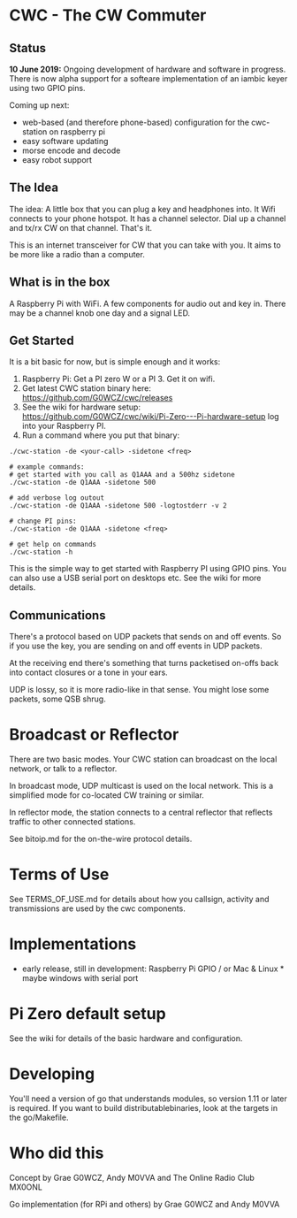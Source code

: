 # CWC - The CW Commuter

## Status

**10 June 2019:**
Ongoing development of hardware and software in progress. There is now alpha support for a softeare implementation of an iambic keyer using
two GPIO pins.

Coming up next: 
* web-based (and therefore phone-based) configuration for the cwc-station on raspberry pi
* easy software updating
* morse encode and decode
* easy robot support

## The Idea

The idea:  A little box that you can plug a key and headphones into.  It Wifi connects to your phone 
hotspot.  It has a channel selector.   Dial up a channel and tx/rx CW on that channel. That's it.    

This is an internet transceiver for CW that you can take with you.  It aims to be more like a radio than a computer. 

## What is in the box
A Raspberry Pi with WiFi.  A few components for audio out and key in.
There may be a channel knob one day and a signal LED.

## Get Started
It is a bit basic for now, but is simple enough and it works:
1. Raspberry Pi:  Get a PI zero W or a PI 3.  Get it on wifi.  
1. Get latest CWC station binary here: https://github.com/G0WCZ/cwc/releases
1. See the wiki for hardware setup: https://github.com/G0WCZ/cwc/wiki/Pi-Zero---Pi-hardware-setup
log into your Raspberry PI.
1. Run a command where you put that binary:
```
./cwc-station -de <your-call> -sidetone <freq>

# example commands:
# get started with you call as Q1AAA and a 500hz sidetone
./cwc-station -de Q1AAA -sidetone 500

# add verbose log outout
./cwc-station -de Q1AAA -sidetone 500 -logtostderr -v 2

# change PI pins:
./cwc-station -de Q1AAA -sidetone <freq>

# get help on commands
./cwc-station -h
```

This is the simple way to get started with Raspberry PI using GPIO pins.
You can also use a USB serial port on desktops etc.  See the wiki for more details.


## Communications

There's a protocol based on UDP packets that sends on and off events.
So if you use the key, you are sending on and off events in UDP packets.

At the receiving end there's something that turns packetised on-offs back into contact closures or a tone in your ears.  

UDP is lossy, so it is more radio-like in that sense.    You might lose some packets,  some QSB shrug.

# Broadcast or Reflector
There are two basic modes.  Your CWC station can broadcast on the local network, or talk to a reflector.

In broadcast mode, UDP multicast is used on the local network.  This is a simplified mode for co-located CW training
or similar.

In reflector mode, the station connects to a central reflector that reflects traffic to other connected stations.

See bitoip.md for the on-the-wire protocol details.

# Terms of Use
See TERMS_OF_USE.md for details about how you callsign, activity and transmissions are used
by the cwc components.

# Implementations

* early release, still in development: Raspberry Pi GPIO / or Mac & Linux * maybe windows with serial port

# Pi Zero default setup

See the wiki for details of the basic hardware and configuration.

# Developing
You'll need a version of go that understands modules, so version 1.11 or later is required.
If you want to build distributablebinaries, look at the targets in the go/Makefile.

# Who did this
Concept by Grae G0WCZ, Andy M0VVA and The Online Radio Club MX0ONL

Go implementation (for RPi and others) by Grae G0WCZ and Andy M0VVA
